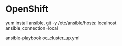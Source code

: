 # OpenShift
yum install ansible, git -y
/etc/ansible/hosts:
localhost ansible_connection=local

ansible-playbook oc_cluster_up.yml
